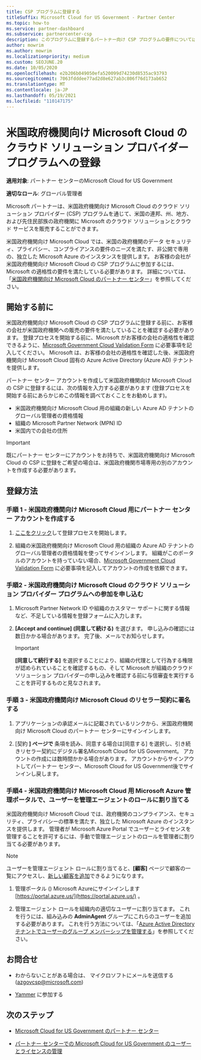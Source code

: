 ```yaml
---
title: CSP プログラムに登録する
titleSuffix: Microsoft Cloud for US Government - Partner Center
ms.topic: how-to
ms.service: partner-dashboard
ms.subservice: partnercenter-csp
description: このプログラムに登録するパートナー向け CSP プログラムの要件については、クラウド ソリューション プロバイダープログラムに登録Microsoft Cloud for US Government。
author: mowrim
ms.author: mowrim
ms.localizationpriority: medium
ms.custom: SEOJUNE.20
ms.date: 10/05/2020
ms.openlocfilehash: e2b206b049050efa520099d74230d8535ac93793
ms.sourcegitcommit: 7063fdddee77ad2d8e627ab3c806f76d173ab652
ms.translationtype: MT
ms.contentlocale: ja-JP
ms.lasthandoff: 05/19/2021
ms.locfileid: "110147175"
---
```

# <a name="enroll-in-the-cloud-solution-provider-program-for-microsoft-cloud-for-us-government"></a>米国政府機関向け Microsoft Cloud のクラウド ソリューション プロバイダー プログラムへの登録

**適用対象**: パートナー センターのMicrosoft Cloud for US Government

**適切なロール**: グローバル管理者

Microsoft パートナーは、米国政府機関向け Microsoft Cloud のクラウド ソリューション プロバイダー (CSP) プログラムを通じて、米国の連邦、州、地方、および先住民部族の政府機関に Microsoft のクラウド ソリューションとクラウド サービスを販売することができます。

米国政府機関向け Microsoft Cloud では、米国の政府機関のデータ セキュリティ、プライバシー、コンプライアンスの要件のニーズを満たす、非公開で専用の、独立した Microsoft Azure のインスタンスを提供します。 お客様の会社が米国政府機関向け Microsoft Cloud の CSP プログラムに参加するには、Microsoft の適格性の要件を満たしている必要があります。 詳細については、「[米国政府機関向け Microsoft Cloud のパートナー センター](partner-center-for-microsoft-us-govt-cloud.md)」を参照してください。

## <a name="before-you-begin"></a>開始する前に

米国政府機関向け Microsoft Cloud の CSP プログラムに登録する前に、お客様の会社が米国政府機関への販売の要件を満たしていることを確認する必要があります。 登録プロセスを開始する前に、Microsoft がお客様の会社の適格性を確認できるように、[Microsoft Government Cloud Validation Form](https://azuregov.microsoft.com/csp) に必要事項を記入してください。 Microsoft は、お客様の会社の適格性を確認した後、米国政府機関向け Microsoft Cloud 固有の Azure Active Directory (Azure AD) テナントを提供します。  

パートナー センター アカウントを作成して米国政府機関向け Microsoft Cloud の CSP に登録するには、次の情報を入力する必要があります (登録プロセスを開始する前にあらかじめこの情報を調べておくことをお勧めします)。

- 米国政府機関向け Microsoft Cloud 用の組織の新しい Azure AD テナントのグローバル管理者の資格情報
- 組織の Microsoft Partner Network (MPN) ID
- 米国内での会社の住所

> [!IMPORTANT]  
> 既にパートナー センターにアカウントをお持ちで、米国政府機関向け Microsoft Cloud の CSP に登録をご希望の場合は、米国政府機関市場専用の別のアカウントを作成する必要があります。

## <a name="how-to-enroll"></a>登録方法

### <a name="step-1---create-a-partner-center-account-for-microsoft-cloud-for-us-government"></a>手順 1 - 米国政府機関向け Microsoft Cloud 用にパートナー センター アカウントを作成する

1. [ここをクリック](https://partnercenter.microsoft.com/register/resellerusgjoinnow)して登録プロセスを開始します。

2. 組織の米国政府機関向け Microsoft Cloud 用の組織の Azure AD テナントのグローバル管理者の資格情報を使ってサインインします。 組織がこのポータルのアカウントを持っていない場合、[Microsoft Government Cloud Validation Form](https://azuregov.microsoft.com/csp) に必要事項を記入してアカウントの作成を依頼できます。

### <a name="step-2---apply-to-participate-in-the-cloud-solution-provider-program-for-microsoft-cloud-for-us-government"></a>手順2 - 米国政府機関向け Microsoft Cloud のクラウド ソリューション プロバイダー プログラムへの参加を申し込む

1. Microsoft Partner Network ID や組織のカスタマー サポートに関する情報など、不足している情報を登録フォームに入力します。

2. **[Accept and continue] (同意して続ける)** を選びます。 申し込みの確認には数日かかる場合があります。 完了後、メールでお知らせします。

   > [!IMPORTANT]
   > **[同意して続行する]** を選択することにより、組織の代理として行為する権限が認められていることを確認するもの、そして Microsoft が組織のクラウド ソリューション プロバイダーの申し込みを確認する前に与信審査を実行することを許可するものと見なされます。

### <a name="step-3---sign-the-reseller-agreement-for-microsoft-cloud-for-us-government"></a>手順 3 - 米国政府機関向け Microsoft Cloud のリセラー契約に署名する

1. アプリケーションの承認メールに記載されているリンクから、米国政府機関向け Microsoft Cloud のパートナー センターにサインインします。

2. [契約 **] ページで** 条項を読み、同意する場合は[同意する] を選択し、引き続きリセラー契約にデジタル署名Microsoft Cloud for US Government。 アカウントの作成には数時間かかる場合があります。 アカウントからサインアウトしてパートナー センター、Microsoft Cloud for US Government後でサインインし戻します。

### <a name="step-4---assign-users-to-the-admin-agent-role-in-the-microsoft-azure-admin-portal-for-microsoft-cloud-for-us-government"></a>手順4 - 米国政府機関向け Microsoft Cloud 用 Microsoft Azure 管理ポータルで、ユーザーを管理エージェントのロールに割り当てる

米国政府機関向け Microsoft Cloud では、政府機関のコンプライアンス、セキュリティ、プライバシーの標準を満たす、独立した Microsoft Azure のインスタンスを提供します。 管理者が Microsoft Azure Portal でユーザーとライセンスを管理することを許可するには、手動で管理エージェントのロールを管理者に割り当てる必要があります。

> [!NOTE]
> ユーザーを管理エージェント ロールに割り当てると、**[顧客]** ページで顧客の一覧にアクセスし、[新しい顧客を追加](add-a-new-customer.md)できるようになります。

1. 管理ポータル () Microsoft Azureにサインインします [https://portal.azure.us/](https://portal.azure.us/) 。

2. 管理エージェント ロールを組織内の適切なユーザーに割り当てます。 これを行うには、組み込みの **AdminAgent** グループにこれらのユーザーを追加する必要があります。 これを行う方法については、「[Azure Active Directory テナントでユーザーのグループ メンバーシップを管理する](/azure/active-directory/active-directory-groups-members-azure-portal)」を参照してください。

## <a name="connect-with-us"></a>お問合せ

- わからないことがある場合は、 マイクロソフトにメールを送信する (azgovcsp@microsoft.com)

- [Yammer](https://www.yammer.com/cloudpartnercommunity/#/threads/inGroup?type=in_group&feedId=11509777) に参加する

## <a name="next-steps"></a>次のステップ

- [Microsoft Cloud for US Government のパートナー センター](partner-center-for-microsoft-us-govt-cloud.md)

- [パートナー センターでの Microsoft Cloud for US Government のユーザーとライセンスの管理](user-management-in-partner-center-for-microsoft-us-govt-cloud.md)